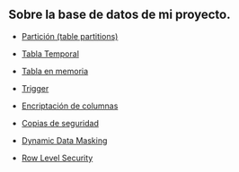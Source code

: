 ## Sobre la base de datos de mi proyecto.

* [Partición (table partitions)](./particiones_BDpanelesSolares.ELGG.sql.sql)

* [Tabla Temporal](./tablaTemporal_Pedidos.ELGG.sql)

* [Tabla en memoria]()

* [Trigger](./triggerPanelSolar.ELGG.sql)

* [Encriptación de columnas]()

* [Copias de seguridad]()

* [Dynamic Data Masking](./DDM_PanelesSolares_ELGG.sql)

* [Row Level Security]()
#
